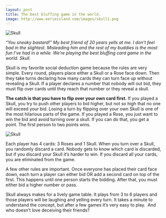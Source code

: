 ```yaml
---
layout: post
title: The best bluffing game in the world.
image: http://www.eerieisland.com/images/skull1.png
---
```


![Skull](http://www.eerieisland.com/images/skull1.png "Turning Over A Skull")

*“You sneaky bastard!” My best friend of 20 years yells at me. I don’t feel bad in the slightest. Misleading him and the rest of my buddies is the most fun I’ve had in a while. We’re playing the best bluffing card game in the world. Skull.*

Skull is my favorite social deduction game because the rules are very simple. Every round, players place either a Skull or a Rose face down. Then they take turns declaring how many cards they can turn face up without revealing a Skull. If a player declares a number that nobody will out bid, they must flip over cards until they reach that number or they reveal a skull.

**The catch is that you have to flip over your own card first.** If you played a Skull, you try to push other players to bid higher, but not so high that no one will exceed your bid. Losing a turn by flipping over your own Skull is one of the most hilarious parts of the game. If you played a Rose, you just want to win the bid and avoid turning over a skull. If you can do that, you get a point. The first person to two points wins.

![Skull](http://www.eerieisland.com/images/skull2.png "All your cards")

Each player has 4 cards: 3 Roses and 1 Skull.  When you turn over a Skull, you randomly discard a card. Nobody gets to know which card is discarded, but if you discard your Skull it’s harder to win. If you discard all your cards, you are eliminated from the game.

A few other rules are important. Once everyone has placed their card face down, each turn a player can either bid OR add a second card on top of the first. This happens until one person starts the bidding. After that, you must either bid a higher number or pass.  

Skull always makes for a lively game table. It plays from 3 to 6 players and those players will be laughing and yelling every turn. It takes a minute to understand the concept, but after a few games it’s very easy to play.  And who doesn’t love deceiving their friends?
